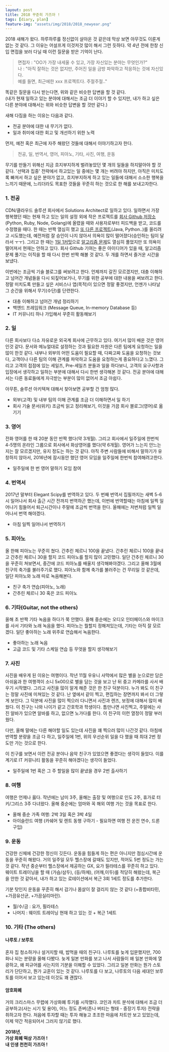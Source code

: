 ```yaml
---
layout: post
title: 2018 꾸준히 가즈아 !
tags: [diary, plan]
feature-img: "assets/img/2018/2018_newyear.png"
---
```



2018 새해가 왔다. 하루하루를 정신없이 살아온 것 같은데 막상 보면 아무것도 이룬게 없는 것 같다.
그 이유는 어설프게 이것저것 많이 해서 그런 듯하다. 약 4년 전에 한창 신입 면접을 보러 다닐 때 이런 질문을 받은 기억이 난다.

> 면접자 : "OO가 가장 내세울 수 있고, 가장 자신있는 분야는 무엇인가?"  
> 나 : "아직 잘하는 것은 없지만, 주어진 일을 금방 파악하고 적응하는 것에 자신있다.   
예를 들면, 최근에한 xxx 프로젝트다. 주절주절.."

똑같은 질문을 다시 받는다면, 위와 같은 비슷한 답변을 할 것 같다.  
(내가 현재 일하고 있는 분야에 대해서는 조금 더 이야기 할 수 있지만, 내가 하고 싶은 다른 분야에 대해서는 위와 비슷한 답변을 할 것만 같다.)

새해 다짐을 하는 이유는 다음과 같다.
* 전공 분야에 대한 내 무기가 없다.
* 일과 취미에 대한 회고 및 개선하기 위한 노력

먼저, 예전 혹은 최근에 자주 해왔던 것들에 대해서 이야기하고자 한다.  

> 전공, 일, 번역서, 영어, 피아노, 기타, 사진, 여행, 운동

무기를 만들기 위해선 지금 흐지부지하게 벌려놓았던 몇 개의 일들을 하지말아야 할 것 같다. '선택과 집중' 전략에서 하고있는 일 중에는 몇 개는 버려야 하지만, 아직은 미치도록 빠져서 하고 싶은 분야가 없고, 흐지부지하게 하고 있는 일들에 대해서 소소한 행복을 느끼기 때문에, 느리더라도 목표한 것들을 꾸준히 하는 것으로 한 해를 보내고자한다.



### 1. 전공
CDN/클라우드 솔루션 회사에서 Solutions Architect로 일하고 있다. 일하면서 가장 행복했던 때는 현재 하고 있는 일의 설정 외에 작은 프로젝트를 [회사 Github 저장소](https://github.com/akamai?q=NetstorageKit)(Python, Ruby, Node, Golang)에 올렸을 때와 사용자로부터 피드백을 받고, 코드를 수정했을 때다. 한 때는 반짝 열심히 했고 [또 다른 프로젝트](https://github.com/astinchoi/Akamai-AuthToken-Java)(Java, Python..)를 올리려고 시도했는데, 예전처럼 잘 승인이 나지 않아서 의욕이 많이 떨어졌다(승인하는 팀이 달라서 ㅜㅜ). 그리고 한 때는 [1일 1커밋](https://github.com/astinchoi)으로 [알고리즘 문제](https://www.hackerrank.com)도 열심히 풀었지만 또 의욕이 떨어져서 현재는 안하고 있다. 회사 Github 기여는 좋은 아이디어가 있을 때, 알고리즘 문제 풀기는 이직을 할 때 다시 한번 반짝 해볼 것 같다. 두 개를 하면서 즐거운 시간을 보냈다.

이번에는 조금씩 기술 블로그를 써보려고 한다. 언제까지 갈진 모르겠지만, 대충 이해하고 넘어간 개념들을 다시 되짚어보거나, 무기를 위한 공부에 대한 내용을 써보려고 한다. 정말 미치도록 만들고 싶은 서비스나 앱(목적)이 있으면 정말 좋겠지만, 언젠가 나타날 그 순간을 위해서 무기(수단)를 단련한다. 

* 대충 이해하고 넘어간 개념 정리하기
* 백앤드 프레임워크 (Message Queue, In-memory Database 등)
* IT 커뮤니티 하나 가입해서 꾸준히 활동해보기


### 2. 일
다른 회사보다 다소 자유로운 외국계 회사에 근무하고 있다. 여기서 많이 배운 것은 영어인것 같다. 문서와 메뉴얼대로 설정하는 것과 필요한 자원은 다른 팀에게 요청하는 일을 많이 한것 같다. 내부나 외부의 어떤 도움이 필요할 때, 다짜고짜 도움을 요청하는 것보다, 고객이나 다른 팀의 이해 관계를 파악하고 도움을 요청하는게 중요하다고 느꼈다. 그리고 고객의 접점에 있는 세일즈, Pre-세일즈 분들과 일을 하다보니, 고객의 요구사항과 입장에서 생각하고 일하는 부분에 대해서 다시 한번 생각해본 것 같다. 전공 분야에 대해서는 다른 동료들에게 자극받는 부분이 많이 없어서 조금 아쉽다.

아무튼, 솔루션 아키텍쳐 대해서 찾아보면 공부할 건 엄청 많다.

* 외부(고객) 및 내부 팀의 이해 관계를 조금 더 이해하면서 일 하기
* 회사 기술 문서(위키) 조금씩 읽고 정리해보기, 이것을 가끔 회사 블로그(영어)로 옮기기


### 3. 영어
전화 영어를 한 때 20분 동안 반짝 했다(약 3개월). 그리고 회사에서 일주일에 한번씩 4-5명의 온라인 그룹으로 회사에서 화상영어를 했다(약 6개월). 영어가 느는지 안느는지는 잘 모르겠지만, 유지 정도는 하는 것 같다. 아직 주변 사람들에 비해서 말하기가 유창하지 않아서, 2016년에 잠시동안 했던 영어 모임을 일주일에 한번씩 참여해려고한다.

* 일주일에 한 번 영어 말하기 모임 참여


### 4. 번역서
2017년 말부터 Elegant Scipy를 번역하고 있다. 두 번째 번역서 집필까지는 새벽 5-6시 일어나서 회사 출근 시간 전까지 번역하곤 했는데, 이번에 번역할때는 아침에 일찍 일어나기 힘들어서 퇴근시간이나 주말에 조금씩 번역을 한다. 올해에는 저번처럼 일찍 일어나서 번역 해야겠다.

* 아침 일찍 일어나서 번역하기


### 5. 피아노
올 한해 피아노는 꾸준히 쳤다. 간추린 체르니 100을 끝냈다. 간추린 체르니 100을 끝내고 간추린 체르니 30을 할지 코드 피아노를 할지 많이 고민했다. 일단 간추린 체르니 30을 꾸준히 쳐보면서, 중간에 코드 피아노를 배울지 생각해봐야겠다. 그리고 올해 3월에 친구의 축가를 불러주기로 했다. 피아노와 함께 축가를 불러주는 건 무리일 것 같은데, 일단 피아노와 노래 따로 녹음해본다.

* 친구 축가 연습(피아노, 노래)
* 간추린 체르니 30 혹은 코드 피아노


### 6. 기타(Guitar, not the others)
올해 초 반짝 기타 녹음을 하다가 쭉 안했다. 올해 중순에는 오디오 인터페이스와 마이크를 사서 기타와 노래 녹음을 했다. 피아노는 뭘할지 정해져있는데, 기타는 아직 잘 모르겠다. 일단 좋아하는 노래 위주로 연습해서 녹음한다.

* 좋아하는 노래 녹음 
* 고급 코드 및 기타 스케일 연습 등 무엇을 할지 생각해보기


### 7. 사진
사진을 배우게 된 이유는 여행이다. 작년 11월 우유니 사막에서 많은 별을 눈으로만 담은 아쉬움과 한 여행객이 소니 5x00으로 별을 담는 것을 보고 난 뒤 중고 카메라를 사서 배우기 시작했다. 그리고 사진을 많이 알게 해준 것은 한 친구 덕분이다. 누가 봐도 이 친구는 정말 사진에 미쳐있는 것 같다. 난 옆에서 같이 찍고, 편집하는 장면까지 봐서 더 그렇게 보인다. 그 덕분에 사진을 많이 찍으러 다니면서 사진과 렌즈, 보정에 대해서 많이 배웠다. 이 친구는 나와 나이가 같고 간호학과 학생이다. 틈만나면 사진찍고, 주말에는 사진 알바가 있으면 알바를 하고, 없으면 노가다를 한다. 이 친구의 이런 열정이 정말 부러웠다. 

다만, 올해 말에는 다른 해야할 일도 있는데 사진을 꽤 찍으러 많이 나간것 같다. 아침에 번역할 분량을 조금 다 하고, 일주일에 1번, 위의 우선순위 일을 다 했을 때 최대 2번 정도만 가는 것으로 한다.

이 친구를 보면서 이런 전공 분야나 음악 친구가 있었으면 좋겠다는 생각이 들었다. 이를 계기로 IT 커뮤니티 활동을 꾸준히 해야겠다는 생각이 들었다.

* 일주일에 1번 혹은 그 주 할일을 많이 끝냈을 경우 2번 출사하기


### 8. 여행
여행은 언제나 옳다. 작년에는 남미 3주, 올해는 출장 및 여행으로 인도 2주, 휴가로 터키/그리스 3주 다녀왔다. 올해 중순에는 엄마와 꼭 해외 여행 가는 것을 목표로 한다. 

* 올해 중순 가족 여행: 2박 3일 혹은 3박 4일
* 아이슬란드 여행 (카쉐어 및 렌트 동행 구하기 - 필요하면 여행 전 운전 연수, 드론 구입)


### 9. 운동
건강한 신체에 건강한 정신이 깃든다. 운동을 힘들게 하는 편은 아니지만 점심시간에 운동을 꾸준히 해왔다. 거의 일주일 모두 헬스장에 갈때도 있지만, 적어도 5번 정도는 가는 것 같다. 작년 중순부터 헬스장에서 제공하는 GX, 요가 필라테스를 꾸준히 하고 있다. 웨이트 트레이닝을 할 때 (가슴/삼두), (등/하체), (어깨,이두)를 적당히 해왔는데, 복근을 안한 것 같아서, 내가 하고 있는 로테이션에서 복근 3회 1세트 정도를 추가한다.

기분 탓인지 운동을 꾸준히 해서 감기나 몸살이 잘 걸리지 않는 것 같다 (+종합비타민, +가끔유산균, +가끔실리마린).

* 월/수/금 : 요가, 필라테스
* 나머지 : 웨이트 트레이닝 현재 하고 있는 것 + 복근 1세트


### 10. 기타 (The others)
#### 나루토 / 보루토
혼자 집 청소하거나 설거지할 때, 밥먹을 때의 친구다. 나루토를 늦게 입문했지만, 700화나 되는 분량을 올해 다봤다. 늦게 일본 만화를 보고 나서 사람들이 왜 일본 만화에 열광하고, 왜 피규어를 사는지의 기분을 이해할 수 있었다. 그리고 일본 만화는 뭔가 스토리가 단단하고, 뭔가 교훈이 있는 것 같다. 나루토를 다 보고, 나루토의 다음 세대인 보루토를 이어서 보고 있는데 이것도 꽤 괜찮다.

#### 암호화폐
거의 크리스마스 무렵에 가상화폐 투기를 시작했다. 코인과 차트 분석에 대해서 조금 더 공부하고(사는 시기 및 용어), 어느 정도 존버(존나 버티는 형태 - 중장기 투자) 전략을 취하고자 한다. 처음에 투자할 때는 투자 해놓고 초조한 마음에 차트만 보고 있었는데, 이제 약간 적응되어서 그러지 않기로 했다.
  
  
**2018년,**    
**가상 화폐 떡상 가즈아 !**  
__내 인생 천천히 가즈아 !__  